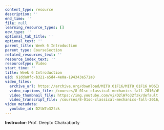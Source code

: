 ```yaml
---
content_type: resource
description: ''
end_time: ''
file: null
learning_resource_types: []
ocw_type: ''
optional_tab_title: ''
optional_text: ''
parent_title: Week 6 Introduction
parent_type: CourseSection
related_resources_text: ''
resource_index_text: ''
resourcetype: Video
start_time: ''
title: Week 6 Introduction
uid: 91dda0fc-b321-a5d4-4e0a-194343a571a0
video_files:
  archive_url: https://archive.org/download/MIT8.01F16/MIT8_01F16_W06Intro_360p.mp4
  video_captions_file: /courses/8-01sc-classical-mechanics-fall-2016/d5eb531434f753ecbe6e062830cfdc8c_D2lW7o32fzk.vtt
  video_thumbnail_file: https://img.youtube.com/vi/D2lW7o32fzk/default.jpg
  video_transcript_file: /courses/8-01sc-classical-mechanics-fall-2016/72184721ec815410c93d37c12bd47adb_D2lW7o32fzk.pdf
video_metadata:
  youtube_id: D2lW7o32fzk
---
```


**Instructor**: Prof. Deepto Chakrabarty